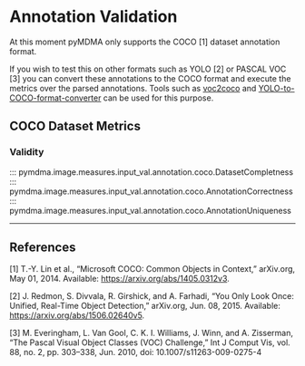 # Annotation Validation

At this moment pyMDMA only supports the COCO [1] dataset annotation format.

If you wish to test this on other formats such as YOLO [2] or PASCAL VOC [3] you can convert these annotations to the COCO format and execute the metrics over the parsed annotations. Tools such as [voc2coco](https://github.com/yukkyo/voc2coco) and [YOLO-to-COCO-format-converter](https://github.com/Taeyoung96/Yolo-to-COCO-format-converter) can be used for this purpose.

## COCO Dataset Metrics

### Validity

::: pymdma.image.measures.input_val.annotation.coco.DatasetCompletness
::: pymdma.image.measures.input_val.annotation.coco.AnnotationCorrectness
::: pymdma.image.measures.input_val.annotation.coco.AnnotationUniqueness

______________________________________________________________________

## References

[1] T.-Y. Lin et al., “Microsoft COCO: Common Objects in Context,” arXiv.org, May 01, 2014. Available: https://arxiv.org/abs/1405.0312v3.

[2] J. Redmon, S. Divvala, R. Girshick, and A. Farhadi, “You Only Look Once: Unified, Real-Time Object Detection,” arXiv.org, Jun. 08, 2015. Available: https://arxiv.org/abs/1506.02640v5.

[3] M. Everingham, L. Van Gool, C. K. I. Williams, J. Winn, and A. Zisserman, “The Pascal Visual Object Classes (VOC) Challenge,” Int J Comput Vis, vol. 88, no. 2, pp. 303–338, Jun. 2010, doi: 10.1007/s11263-009-0275-4
